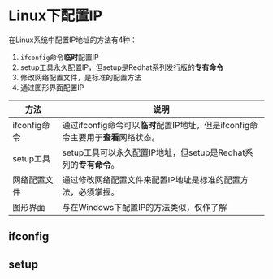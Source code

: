 # Linux下配置IP

在Linux系统中配置IP地址的方法有4种：

1. ```ifconfig```命令**临时**配置IP
2. setup工具永久配置IP，但setup是Redhat系列发行版的**专有命令**
3. 修改网络配置文件，是标准的配置方法
4. 通过图形界面配置IP

| 方法 | 说明 |
| -- | -- |
| ifconfig命令 | 通过ifconfig命令可以**临时**配置IP地址，但是ifconfig命令主要用于**查看**网络状态。 |
| setup工具 | setup工具可以永久配置IP地址，但setup是Redhat系列的**专有命令**。 |
| 网络配置文件 | 通过修改网络配置文件来配置IP地址是标准的配置方法，必须掌握。 |
| 图形界面 | 与在Windows下配置IP的方法类似，仅作了解 |

## ifconfig

## setup